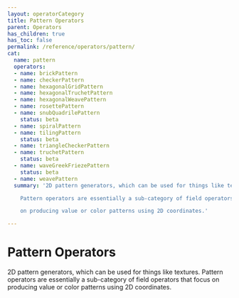 ```yaml
---
layout: operatorCategory
title: Pattern Operators
parent: Operators
has_children: true
has_toc: false
permalink: /reference/operators/pattern/
cat:
  name: pattern
  operators:
  - name: brickPattern
  - name: checkerPattern
  - name: hexagonalGridPattern
  - name: hexagonalTruchetPattern
  - name: hexagonalWeavePattern
  - name: rosettePattern
  - name: snubQuadrilePattern
    status: beta
  - name: spiralPattern
  - name: tilingPattern
    status: beta
  - name: triangleCheckerPattern
  - name: truchetPattern
    status: beta
  - name: waveGreekFriezePattern
    status: beta
  - name: weavePattern
  summary: '2D pattern generators, which can be used for things like textures.

    Pattern operators are essentially a sub-category of field operators that focus

    on producing value or color patterns using 2D coordinates.'

---
```


# Pattern Operators

2D pattern generators, which can be used for things like textures.
Pattern operators are essentially a sub-category of field operators that focus
on producing value or color patterns using 2D coordinates.
